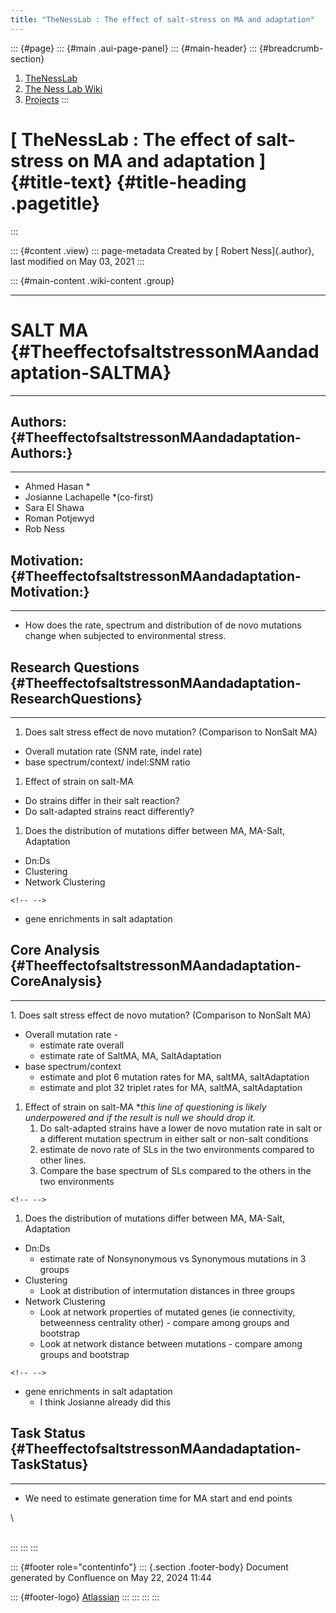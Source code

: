 ```yaml
---
title: "TheNessLab : The effect of salt-stress on MA and adaptation"
---
```


::: {#page}
::: {#main .aui-page-panel}
::: {#main-header}
::: {#breadcrumb-section}
1.  [TheNessLab](index.html)
2.  [The Ness Lab Wiki](The-Ness-Lab-Wiki_11436042.html)
3.  [Projects](Projects_15892485.html)
:::

# [ TheNessLab : The effect of salt-stress on MA and adaptation ]{#title-text} {#title-heading .pagetitle}
:::

::: {#content .view}
::: page-metadata
Created by [ Robert Ness]{.author}, last modified on May 03, 2021
:::

::: {#main-content .wiki-content .group}

------------------------------------------------------------------------

# SALT MA {#TheeffectofsaltstressonMAandadaptation-SALTMA}

------------------------------------------------------------------------

## Authors: {#TheeffectofsaltstressonMAandadaptation-Authors:}

------------------------------------------------------------------------

-   Ahmed Hasan \*
-   Josianne Lachapelle \*(co-first)
-   Sara El Shawa
-   Roman Potjewyd
-   Rob Ness

## Motivation: {#TheeffectofsaltstressonMAandadaptation-Motivation:}

------------------------------------------------------------------------

-   How does the rate, spectrum and distribution of de novo mutations
    change when subjected to environmental stress.

## Research Questions {#TheeffectofsaltstressonMAandadaptation-ResearchQuestions}

------------------------------------------------------------------------

1.  Does salt stress effect de novo mutation? (Comparison to NonSalt MA)

-   Overall mutation rate (SNM rate, indel rate)
-   base spectrum/context/ indel:SNM ratio

1.  Effect of strain on salt-MA

-   Do strains differ in their salt reaction?
-   Do salt-adapted strains react differently?

1.  Does the distribution of mutations differ between MA, MA-Salt,
    Adaptation

-   Dn:Ds
-   Clustering
-   Network Clustering

```{=html}
<!-- -->
```
-   gene enrichments in salt adaptation

## Core Analysis {#TheeffectofsaltstressonMAandadaptation-CoreAnalysis}

------------------------------------------------------------------------

1\. Does salt stress effect de novo mutation? (Comparison to NonSalt MA)

-   Overall mutation rate - 
    -   estimate rate overall 
    -   estimate rate of SaltMA, MA, SaltAdaptation
-   base spectrum/context
    -   estimate and plot 6 mutation rates for MA, saltMA,
        saltAdaptation
    -   estimate and plot 32 triplet rates for MA, saltMA,
        saltAdaptation

1.  Effect of strain on salt-MA \**this line of questioning is likely
    underpowered and if the result is null we should drop it.*
    1.  Do salt-adapted strains have a lower de novo mutation rate in
        salt or a different mutation spectrum in either salt or non-salt
        conditions
    2.  estimate de novo rate of SLs in the two environments compared to
        other lines. 
    3.  Compare the base spectrum of SLs compared to the others in the
        two environments 

```{=html}
<!-- -->
```
1.  Does the distribution of mutations differ between MA, MA-Salt,
    Adaptation

-   Dn:Ds
    -   estimate rate of Nonsynonymous vs Synonymous mutations in 3
        groups
-   Clustering
    -   Look at distribution of intermutation distances in three groups
-   Network Clustering
    -   Look at network properties of mutated genes (ie connectivity, 
        betweenness centrality other) - compare among groups and 
        bootstrap
    -   Look at network distance between mutations - compare among
        groups and bootstrap

```{=html}
<!-- -->
```
-   gene enrichments in salt adaptation
    -   I think Josianne already did this

## Task Status {#TheeffectofsaltstressonMAandadaptation-TaskStatus}

------------------------------------------------------------------------

-   We need to estimate generation time for MA start and end points

\

\
:::
:::
:::

::: {#footer role="contentinfo"}
::: {.section .footer-body}
Document generated by Confluence on May 22, 2024 11:44

::: {#footer-logo}
[Atlassian](https://www.atlassian.com/)
:::
:::
:::
:::

